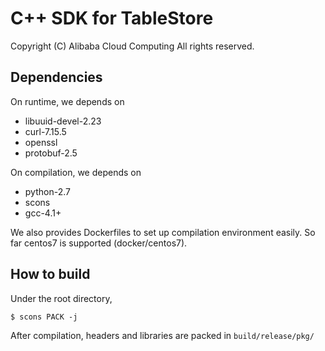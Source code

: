 # C++ SDK for TableStore

Copyright (C) Alibaba Cloud Computing
All rights reserved.

## Dependencies

On runtime, we depends on

* libuuid-devel-2.23
* curl-7.15.5
* openssl
* protobuf-2.5

On compilation, we depends on

* python-2.7
* scons
* gcc-4.1+

We also provides Dockerfiles to set up compilation environment easily.
So far centos7 is supported (docker/centos7).

## How to build

Under the root directory,

```
$ scons PACK -j
```

After compilation, headers and libraries are packed in `build/release/pkg/`
